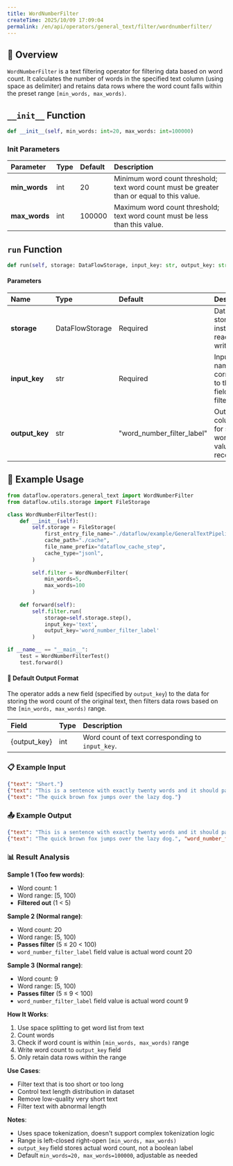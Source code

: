 ```yaml
---
title: WordNumberFilter
createTime: 2025/10/09 17:09:04
permalink: /en/api/operators/general_text/filter/wordnumberfilter/
---
```


## 📘 Overview

`WordNumberFilter` is a text filtering operator for filtering data based on word count. It calculates the number of words in the specified text column (using space as delimiter) and retains data rows where the word count falls within the preset range `[min_words, max_words)`.

## `__init__` Function

```python
def __init__(self, min_words: int=20, max_words: int=100000)
```

### Init Parameters

| Parameter | Type | Default | Description |
| :--- | :-- | :--- | :--------------------------------------------- |
| **min_words** | int | 20 | Minimum word count threshold; text word count must be greater than or equal to this value. |
| **max_words** | int | 100000 | Maximum word count threshold; text word count must be less than this value. |

## `run` Function

```python
def run(self, storage: DataFlowStorage, input_key: str, output_key: str='word_number_filter_label')
```

#### Parameters

| Name | Type | Default | Description |
| :--- | :--- | :--- | :----------------------------------------- |
| **storage** | DataFlowStorage | Required | DataFlow storage instance for reading and writing data. |
| **input_key** | str | Required | Input column name corresponding to the text field to be filtered. |
| **output_key** | str | "word_number_filter_label" | Output column name for storing word count value of each record. |

## 🧠 Example Usage

```python
from dataflow.operators.general_text import WordNumberFilter
from dataflow.utils.storage import FileStorage

class WordNumberFilterTest():
    def __init__(self):
        self.storage = FileStorage(
            first_entry_file_name="./dataflow/example/GeneralTextPipeline/word_number_test_input.jsonl",
            cache_path="./cache",
            file_name_prefix="dataflow_cache_step",
            cache_type="jsonl",
        )
        
        self.filter = WordNumberFilter(
            min_words=5,
            max_words=100
        )
        
    def forward(self):
        self.filter.run(
            storage=self.storage.step(),
            input_key='text',
            output_key='word_number_filter_label'
        )

if __name__ == "__main__":
    test = WordNumberFilterTest()
    test.forward()
```

#### 🧾 Default Output Format

The operator adds a new field (specified by `output_key`) to the data for storing the word count of the original text, then filters data rows based on the `[min_words, max_words)` range.

| Field | Type | Description |
| :--- | :-- | :----------------- |
| {output_key} | int | Word count of text corresponding to `input_key`. |

### 📋 Example Input

```json
{"text": "Short."}
{"text": "This is a sentence with exactly twenty words and it should pass the filter because it meets the requirement perfectly."}
{"text": "The quick brown fox jumps over the lazy dog."}
```

### 📤 Example Output

```json
{"text": "This is a sentence with exactly twenty words and it should pass the filter because it meets the requirement perfectly.", "word_number_filter_label": 20}
{"text": "The quick brown fox jumps over the lazy dog.", "word_number_filter_label": 9}
```

### 📊 Result Analysis

**Sample 1 (Too few words)**:
- Word count: 1
- Word range: [5, 100)
- **Filtered out** (1 < 5)

**Sample 2 (Normal range)**:
- Word count: 20
- Word range: [5, 100)
- **Passes filter** (5 ≤ 20 < 100)
- `word_number_filter_label` field value is actual word count 20

**Sample 3 (Normal range)**:
- Word count: 9
- Word range: [5, 100)
- **Passes filter** (5 ≤ 9 < 100)
- `word_number_filter_label` field value is actual word count 9

**How It Works**:
1. Use space splitting to get word list from text
2. Count words
3. Check if word count is within `[min_words, max_words)` range
4. Write word count to `output_key` field
5. Only retain data rows within the range

**Use Cases**:
- Filter text that is too short or too long
- Control text length distribution in dataset
- Remove low-quality very short text
- Filter text with abnormal length

**Notes**:
- Uses space tokenization, doesn't support complex tokenization logic
- Range is left-closed right-open `[min_words, max_words)`
- `output_key` field stores actual word count, not a boolean label
- Default `min_words=20, max_words=100000`, adjustable as needed
